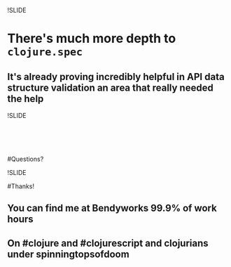!SLIDE

# There's much more depth to `clojure.spec`
## It's already proving incredibly helpful in API data structure validation an area that really needed the help

!SLIDE

<br />
<br />
<br />
<br />
#Questions?

!SLIDE

#Thanks!
## You can find me at Bendyworks 99.9% of work hours
## On #clojure and #clojurescript and clojurians under spinningtopsofdoom
